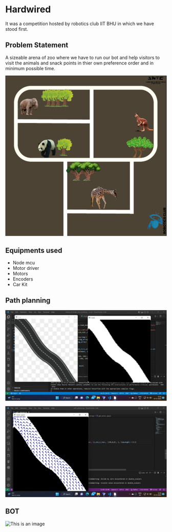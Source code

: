 # Hardwired
It was a competition hosted by robotics club IIT BHU in which we have stood first.

## Problem Statement
A sizeable arena of zoo where we have to run our bot and help visitors to visit the animals and snack points in thier own preference order and in minimum possible time.


![This is an image](https://github.com/pranshu79/Hardwired/blob/main/Screenshot%202023-01-26%20at%204.44.26%20PM.png)


## Equipments used

- Node mcu
- Motor driver
- Motors
- Encoders
- Car Kit

## Path planning


![This is an image](https://github.com/pranshu79/Hardwired/blob/main/path.jpeg)


![This is an image](https://github.com/pranshu79/Hardwired/blob/main/path-1.jpeg)


## BOT

![This is an image]()



